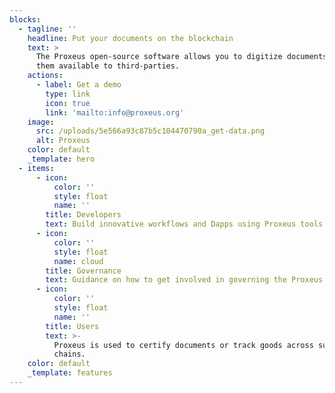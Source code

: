 ```yaml
---
blocks:
  - tagline: ''
    headline: Put your documents on the blockchain
    text: >
      The Proxeus open-source software allows you to digitize documents and make
      them available to third-parties.
    actions:
      - label: Get a demo
        type: link
        icon: true
        link: 'mailto:info@proxeus.org'
    image:
      src: /uploads/5e566a93c87b5c104470790a_get-data.png
      alt: Proxeus
    color: default
    _template: hero
  - items:
      - icon:
          color: ''
          style: float
          name: ''
        title: Developers
        text: Build innovative workflows and Dapps using Proxeus tools.
      - icon:
          color: ''
          style: float
          name: cloud
        title: Governance
        text: Guidance on how to get involved in governing the Proxeus project.
      - icon:
          color: ''
          style: float
          name: ''
        title: Users
        text: >-
          Proxeus is used to certify documents or track goods across supply
          chains.
    color: default
    _template: features
---
```


